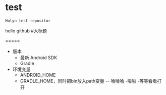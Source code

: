 # test

    Holyn test repositor

hello github
#大标题

=====
- 版本
    - 最新 Android SDK
    - Gradle
- 环境变量
    - ANDROID_HOME
    - GRADLE_HOME，同时把bin放入path变量
-- 哈哈哈
-啦啦
    -等等看看打开
